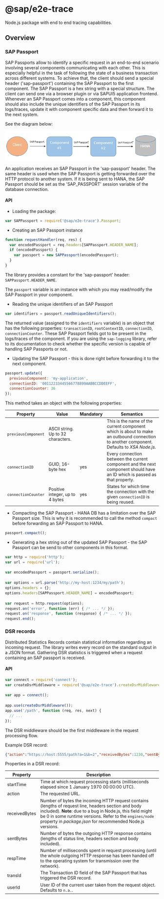# @sap/e2e-trace

Node.js package with end to end tracing capabilities.


## Overview

### SAP Passport

SAP Passports allow to identify a specific request in an end-to-end scenario involving several components communicating with each other.
This is especially helpful in the task of following the state of a business transaction across different systems.
To achieve that, the client should send a special header ('sap-passport') containing the SAP Passport to the first component.
The SAP Passport is a hex string with a special structure. The client can send one via a browser plugin or via SAPUI5 application frontend.
Whenever an SAP Passport comes into a component, this component should also include the unique identifiers of the SAP Passport in its logs/traces,
update it with component specific data and then forward it to the next system.

See the diagram below:

![SAP Passport overview diagram](diagram.png "Overview diagram")

An application receives an SAP Passport in the 'sap-passport' header. The same header is used when the SAP Passport is getting forwarded over the HTTP protocol to another system.
If it is being sent to HANA, the SAP Passport should be set as the 'SAP_PASSPORT' session variable of the database connection.

#### API

- Loading the package:

```js
var SAPPassport = require('@sap/e2e-trace').Passport;
```

- Creating an SAP Passport instance

```js
function requestHandler(req, res) {
  var encodedPassport = req.headers[SAPPassport.HEADER_NAME];
  if (encodedPassport) {
    var passport = new SAPPassport(encodedPassport);
  }
}
```

The library provides a constant for the 'sap-passport' header: `SAPPassport.HEADER_NAME`.

The `passport` variable is an instance with which you may read/modify the SAP Passport in your component.

- Reading the unique identifiers of an SAP Passport

```js
var identifiers = passport.readUniqueIdentifiers();
```

The returned value (assigned to the `identifiers` variable) is an object that has the following properties: `transactionID`, `rootContextID`, `connectionID`, `connectionCounter`.
These SAP Passport fields got to be present in the logs/traces of the component.
If you are using the `sap-logging` library, refer to its documentation to check whether the specific version is capable of handling SAP Passports or not.


- Updating the SAP Passport - this is done right before forwarding it to the next component.

```js
passport.update({
  previousComponent: 'my-application',
  connectionID: '00112233445566778899AABBCCDDEEFF',
  connectionCounter: 36
});
```

This method takes an object with the following properties:

Property      | Value      | Mandatory | Semantics
------------- | ---------- | --------- | --------------------------
`previousComponent` | ASCII string. Up to 32 characters. | | This is the name of the current component which is about to make an outbound connection to another component. Defaults to _XSA Node.js_.
`connectionID` | GUID, 16-byte hex | yes | Every connection between the current component and the next component should have an ID which is passed as that property.
`connectionCounter`| Positive integer, up to 4 bytes | yes | States for which time the connection with the given `connectionID` is being reused.

- Compacting the SAP Passport - HANA DB has a limitation over the SAP Passport size.
This is why it is recommended to call the method `compact` before forwarding an SAP Passport to HANA.

```js
passport.compact();
```

- Generating a hex string out of the updated SAP Passport - the SAP Passport can be send to other components in this format.

```js
var http = require('http');
var url = require('url');

var encodedPassport = passport.serialize();

var options = url.parse('http://my-host:1234/my/path');
options.headers = {};
options.headers[SAPPassport.HEADER_NAME] = encodedPassport;

var request = http.request(options);
request.on('error', function (err) { /* ... */ });
request.on('response', function (response) { /* ... */ });
request.end();
```


### DSR records

Distributed Statistics Records contain statistical information regarding an incoming request.
The library writes every record on the standard output in a JSON format.
Gathering DSR statistics is triggered when a request containing an SAP passport is received.

#### API

```js
var connect = require('connect');
var createDsrMiddleware = require('@sap/e2e-trace').createDsrMiddleware;

var app = connect();

app.use(createDsrMiddleware());
app.use('/path', function (req, res, next) {
  // ...
});
```

The DSR middleware should be the first middleware in the request processing flow.

Example DSR record:

```json
{"action":"https://host:5555/path?a=1&b=2","receivedBytes":1230,"sentBytes":110,"respTime":18,"transId":"104A7DB661D31EE69DE912281546ED81","userId":"n.a.","startTime":1473506434377}
```

Properties in a DSR record:

Property      | Description
------------- | -----------
startTime     | Time at which request processing starts (milliseconds elapsed since 1 January 1970 00:00:00 UTC).
action        | The requested URL.
receivedBytes | Number of bytes the incoming HTTP request contains (lengths of request line, headers section and body included). **Note**: due to a bug in Node.js, this field might be 0 in some runtime versions. Refer to the `engines/node` property in _package.json_ for recommended Node.js versions.
sentBytes     | Number of bytes the outgoing HTTP response contains (lengths of status line, headers section and body included).
respTime      | Number of milliseconds spent in request processing (until the whole outgoing HTTP response has been handed off to the operating system for transmission over the network).
transId       | The Transaction ID field of the SAP Passport that has triggered the DSR record.
userId        | User ID of the current user taken from the request object. Defaults to `n.a.`.
